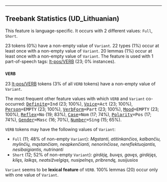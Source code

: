 

--------------------------------------------------------------------------------

## Treebank Statistics (UD_Lithuanian)

This feature is language-specific.
It occurs with 2 different values: `Full`, `Short`.

23 tokens (0%) have a non-empty value of `Variant`.
22 types (1%) occur at least once with a non-empty value of `Variant`.
20 lemmas (1%) occur at least once with a non-empty value of `Variant`.
The feature is used with 1 part-of-speech tags: [lt-pos/VERB]() (23; 0% instances).

### `VERB`

23 [lt-pos/VERB]() tokens (3% of all `VERB` tokens) have a non-empty value of `Variant`.

The most frequent other feature values with which `VERB` and `Variant` co-occurred: <tt><a href="Definite.html">Definite</a>=Ind</tt> (23; 100%), <tt><a href="Voice.html">Voice</a>=Act</tt> (23; 100%), <tt><a href="Person.html">Person</a>=EMPTY</tt> (23; 100%), <tt><a href="VerbForm.html">VerbForm</a>=Part</tt> (23; 100%), <tt><a href="Mood.html">Mood</a>=EMPTY</tt> (23; 100%), <tt><a href="Reflex.html">Reflex</a>=No</tt> (19; 83%), <tt><a href="Case.html">Case</a>=Nom</tt> (17; 74%), <tt><a href="Polarity.html">Polarity</a>=Pos</tt> (17; 74%), <tt><a href="Gender.html">Gender</a>=Masc</tt> (16; 70%), <tt><a href="Number.html">Number</a>=Sing</tt> (15; 65%).

`VERB` tokens may have the following values of `Variant`:

* `Full` (11; 48% of non-empty `Variant`): <em>Mąstanti, atitinkančios, kalbančiu, mylinčių, mąstančiam, neapkenčianti, nenorinčiose, nereflektuojantis, nesibaigiantis, nutrinanti</em>
* `Short` (12; 52% of non-empty `Variant`): <em>girdėję, buvęs, gavęs, girdėjęs, kilęs, laikąs, neatsižvelgiąs, nusipelnęs, pribrendę, susijusios</em>

`Variant` seems to be **lexical feature** of `VERB`. 100% lemmas (20) occur only with one value of `Variant`.

